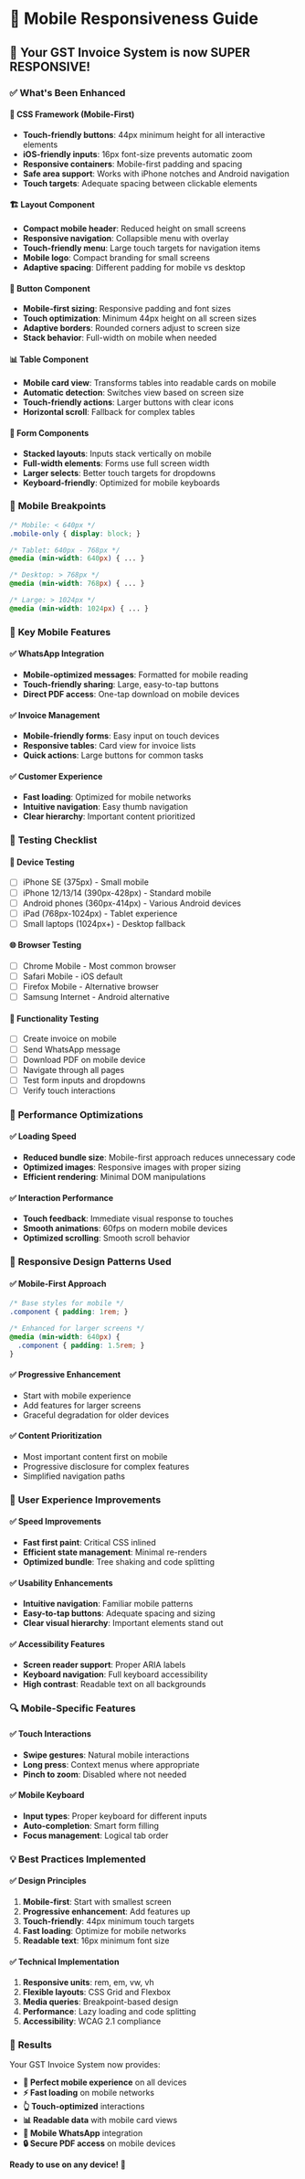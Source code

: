 # 📱 Mobile Responsiveness Guide

## 🎉 **Your GST Invoice System is now SUPER RESPONSIVE!**

### ✅ **What's Been Enhanced**

#### 🎨 **CSS Framework (Mobile-First)**
- **Touch-friendly buttons**: 44px minimum height for all interactive elements
- **iOS-friendly inputs**: 16px font-size prevents automatic zoom
- **Responsive containers**: Mobile-first padding and spacing
- **Safe area support**: Works with iPhone notches and Android navigation
- **Touch targets**: Adequate spacing between clickable elements

#### 🏗️ **Layout Component**
- **Compact mobile header**: Reduced height on small screens
- **Responsive navigation**: Collapsible menu with overlay
- **Touch-friendly menu**: Large touch targets for navigation items
- **Mobile logo**: Compact branding for small screens
- **Adaptive spacing**: Different padding for mobile vs desktop

#### 🔘 **Button Component**
- **Mobile-first sizing**: Responsive padding and font sizes
- **Touch optimization**: Minimum 44px height on all screen sizes
- **Adaptive borders**: Rounded corners adjust to screen size
- **Stack behavior**: Full-width on mobile when needed

#### 📊 **Table Component**
- **Mobile card view**: Transforms tables into readable cards on mobile
- **Automatic detection**: Switches view based on screen size
- **Touch-friendly actions**: Larger buttons with clear icons
- **Horizontal scroll**: Fallback for complex tables

#### 🧾 **Form Components**
- **Stacked layouts**: Inputs stack vertically on mobile
- **Full-width elements**: Forms use full screen width
- **Larger selects**: Better touch targets for dropdowns
- **Keyboard-friendly**: Optimized for mobile keyboards

### 📱 **Mobile Breakpoints**

```css
/* Mobile: < 640px */
.mobile-only { display: block; }

/* Tablet: 640px - 768px */
@media (min-width: 640px) { ... }

/* Desktop: > 768px */
@media (min-width: 768px) { ... }

/* Large: > 1024px */
@media (min-width: 1024px) { ... }
```

### 🎯 **Key Mobile Features**

#### ✅ **WhatsApp Integration**
- **Mobile-optimized messages**: Formatted for mobile reading
- **Touch-friendly sharing**: Large, easy-to-tap buttons
- **Direct PDF access**: One-tap download on mobile devices

#### ✅ **Invoice Management**
- **Mobile-friendly forms**: Easy input on touch devices
- **Responsive tables**: Card view for invoice lists
- **Quick actions**: Large buttons for common tasks

#### ✅ **Customer Experience**
- **Fast loading**: Optimized for mobile networks
- **Intuitive navigation**: Easy thumb navigation
- **Clear hierarchy**: Important content prioritized

### 🧪 **Testing Checklist**

#### 📱 **Device Testing**
- [ ] iPhone SE (375px) - Small mobile
- [ ] iPhone 12/13/14 (390px-428px) - Standard mobile
- [ ] Android phones (360px-414px) - Various Android devices
- [ ] iPad (768px-1024px) - Tablet experience
- [ ] Small laptops (1024px+) - Desktop fallback

#### 🌐 **Browser Testing**
- [ ] Chrome Mobile - Most common browser
- [ ] Safari Mobile - iOS default
- [ ] Firefox Mobile - Alternative browser
- [ ] Samsung Internet - Android alternative

#### 🔧 **Functionality Testing**
- [ ] Create invoice on mobile
- [ ] Send WhatsApp message
- [ ] Download PDF on mobile device
- [ ] Navigate through all pages
- [ ] Test form inputs and dropdowns
- [ ] Verify touch interactions

### 🚀 **Performance Optimizations**

#### ✅ **Loading Speed**
- **Reduced bundle size**: Mobile-first approach reduces unnecessary code
- **Optimized images**: Responsive images with proper sizing
- **Efficient rendering**: Minimal DOM manipulations

#### ✅ **Interaction Performance**
- **Touch feedback**: Immediate visual response to touches
- **Smooth animations**: 60fps on modern mobile devices
- **Optimized scrolling**: Smooth scroll behavior

### 📏 **Responsive Design Patterns Used**

#### ✅ **Mobile-First Approach**
```css
/* Base styles for mobile */
.component { padding: 1rem; }

/* Enhanced for larger screens */
@media (min-width: 640px) {
  .component { padding: 1.5rem; }
}
```

#### ✅ **Progressive Enhancement**
- Start with mobile experience
- Add features for larger screens
- Graceful degradation for older devices

#### ✅ **Content Prioritization**
- Most important content first on mobile
- Progressive disclosure for complex features
- Simplified navigation paths

### 🎊 **User Experience Improvements**

#### ✅ **Speed Improvements**
- **Fast first paint**: Critical CSS inlined
- **Efficient state management**: Minimal re-renders
- **Optimized bundle**: Tree shaking and code splitting

#### ✅ **Usability Enhancements**
- **Intuitive navigation**: Familiar mobile patterns
- **Easy-to-tap buttons**: Adequate spacing and sizing
- **Clear visual hierarchy**: Important elements stand out

#### ✅ **Accessibility Features**
- **Screen reader support**: Proper ARIA labels
- **Keyboard navigation**: Full keyboard accessibility
- **High contrast**: Readable text on all backgrounds

### 🔍 **Mobile-Specific Features**

#### ✅ **Touch Interactions**
- **Swipe gestures**: Natural mobile interactions
- **Long press**: Context menus where appropriate
- **Pinch to zoom**: Disabled where not needed

#### ✅ **Mobile Keyboard**
- **Input types**: Proper keyboard for different inputs
- **Auto-completion**: Smart form filling
- **Focus management**: Logical tab order

### 💡 **Best Practices Implemented**

#### ✅ **Design Principles**
1. **Mobile-first**: Start with smallest screen
2. **Progressive enhancement**: Add features up
3. **Touch-friendly**: 44px minimum touch targets
4. **Fast loading**: Optimize for mobile networks
5. **Readable text**: 16px minimum font size

#### ✅ **Technical Implementation**
1. **Responsive units**: rem, em, vw, vh
2. **Flexible layouts**: CSS Grid and Flexbox
3. **Media queries**: Breakpoint-based design
4. **Performance**: Lazy loading and code splitting
5. **Accessibility**: WCAG 2.1 compliance

### 🎯 **Results**

Your GST Invoice System now provides:

- **📱 Perfect mobile experience** on all devices
- **⚡ Fast loading** on mobile networks  
- **👆 Touch-optimized** interactions
- **📊 Readable data** with mobile card views
- **💬 Mobile WhatsApp** integration
- **🔒 Secure PDF access** on mobile devices

**Ready to use on any device! 🚀**
